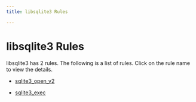 ```yaml
---
title: libsqlite3 Rules

---
```



# libsqlite3 Rules

libsqlite3 has 2 rules. The following is a list of rules. Click on the rule name to view the details.


- [sqlite3_open_v2](projects/libsqlite3/sqlite3_open_v2.md)

- [sqlite3_exec](projects/libsqlite3/sqlite3_exec.md)
